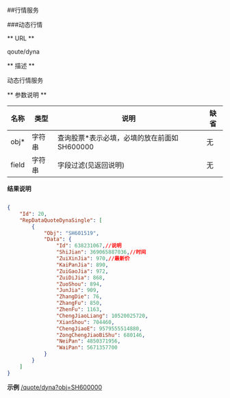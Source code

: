 ##行情服务

###动态行情

** URL **

qoute/dyna

** 描述 **

动态行情服务

** 参数说明 **

|名称|类型|说明|缺省|
| -------- | -------- | -------- | -------- |
|obj*|字符串|查询股票*表示必填，必填的放在前面如SH600000|无|
|field|字符串|字段过滤(见返回说明)|无|

**结果说明**

```json

{
    "Id": 20,
    "RepDataQuoteDynaSingle": [
        {
            "Obj": "SH601519",
            "Data": {
                "Id": 638231067,//说明
                "ShiJian": 369065887036,//时间
                "ZuiXinJia": 970,//最新价
                "KaiPanJia": 890,
                "ZuiGaoJia": 972,
                "ZuiDiJia": 868,
                "ZuoShou": 894,
                "JunJia": 909,
                "ZhangDie": 76,
                "ZhangFu": 850,
                "ZhenFu": 1163,
                "ChengJiaoLiang": 10520025720,
                "XianShou": 704460,
                "ChengJiaoE": 9579555514880,
                "ZongChengJiaoBiShu": 680146,
                "NeiPan": 4850371956,
                "WaiPan": 5671357700
            }
        }
    ]
}
```

**示例**
[/quote/dyna?obj=SH600000]($APIHOST$/quote/dyna?obj=SH600000)
